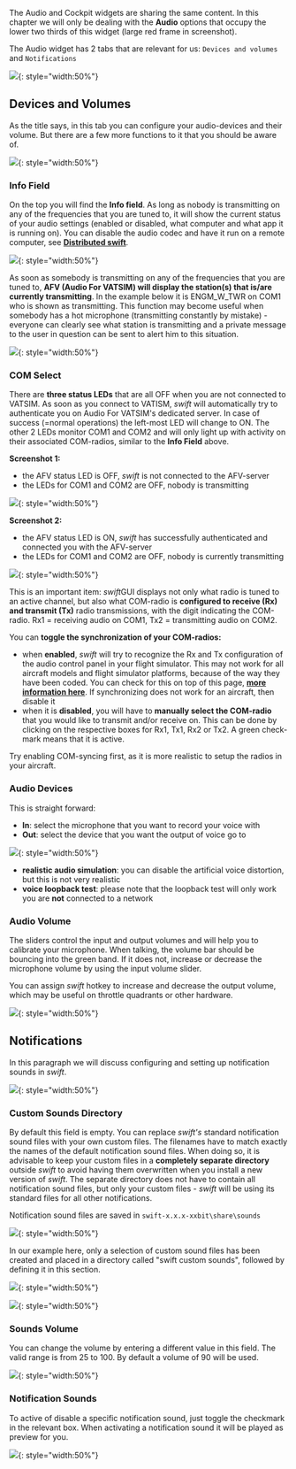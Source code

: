 <!--
    SPDX-FileCopyrightText: Copyright (C) swift Project Community / Contributors
    SPDX-License-Identifier: GFDL-1.3-only
-->

The Audio and Cockpit widgets are sharing the same content.
In this chapter we will only be dealing with the **Audio** options that occupy the lower two thirds of this widget (large red frame in screenshot).

The Audio widget has 2 tabs that are relevant for us: ``Devices and volumes`` and ``Notifications``

![](./../../img/manual_swiftgui_audio_overview.jpg){: style="width:50%"}


## Devices and Volumes
As the title says, in this tab you can configure your audio-devices and their volume.
But there are a few more functions to it that you should be aware of.

![](./../../img/manual_swiftgui_audio_devicesvolumes.jpg){: style="width:50%"}

### Info Field
On the top you will find the **Info field**.
As long as nobody is transmitting on any of the frequencies that you are tuned to, it will show the current status of your audio settings (enabled or disabled, what computer and what app it is running on).
You can disable the audio codec and have it run on a remote computer, see **[Distributed swift](./../distributed.md)**.

![](./../../img/manual_swiftgui_audio_devicesvolumes_infoline.jpg){: style="width:50%"}

As soon as somebody is transmitting on any of the frequencies that you are tuned to, **AFV (Audio For VATSIM) will display the station(s) that is/are currently transmitting**.
In the example below it is ENGM_W_TWR on COM1 who is shown as transmitting.
This function may become useful when somebody has a hot microphone (transmitting constantly by mistake) - everyone can clearly see what station is transmitting and a private message to the user in question can be sent to alert him to this situation.

![](./../../img/manual_swiftgui_audio_devicesvolumes_infoline_transmitting.jpg){: style="width:50%"}

### COM Select
There are **three status LEDs** that are all OFF when you are not connected to VATSIM.
As soon as you connect to VATISM, *swift* will automatically try to authenticate you on Audio For VATSIM's dedicated server.
In case of success (=normal operations) the left-most LED will change to ON.
The other 2 LEDs monitor COM1 and COM2 and will only light up with activity on their associated COM-radios, similar to the **Info Field** above.

**Screenshot 1:**

  * the AFV status LED is OFF, *swift* is not connected to the AFV-server
  * the LEDs for COM1 and COM2 are OFF, nobody is transmitting

![](./../../img/manual_swiftgui_audio_devicesvolumes_comselect.jpg){: style="width:50%"}


**Screenshot 2:**

  * the AFV status LED is ON, *swift* has successfully authenticated and connected you with the AFV-server
  * the LEDs for COM1 and COM2 are OFF, nobody is currently transmitting

![](./../../img/manual_swiftgui_audio_devicesvolumes_comselect_synched.jpg){: style="width:50%"}

This is an important item: *swift*GUI displays not only what radio is tuned to an active channel, but also what COM-radio is **configured to receive (Rx) and transmit (Tx)** radio transmissions, with the digit indicating the COM-radio.
Rx1 = receiving audio on COM1, Tx2 = transmitting audio on COM2.


You can **toggle the synchronization of your COM-radios:**

  * when **enabled**, *swift* will try to recognize the Rx and Tx configuration of the audio control panel in your flight simulator.
  This may not work for all aircraft models and flight simulator platforms, because of the way they have been coded.
  You can check for this on top of this page, **[more information here](./cockpit_page.md)**.
  If synchronizing does not work for an aircraft, then disable it
  * when it is **disabled**, you will have to **manually select the COM-radio** that you would like to transmit and/or receive on.
  This can be done by clicking on the respective boxes for Rx1, Tx1, Rx2 or Tx2.
  A green check-mark means that it is active.

Try enabling COM-syncing first, as it is more realistic to setup the radios in your aircraft.

### Audio Devices

This is straight forward:
  * **In**: select the microphone that you want to record your voice with
  * **Out**: select the device that you want the output of voice go to

![](./../../img/manual_swiftgui_audio_devicesvolumes_devices.jpg){: style="width:50%"}

* **realistic audio simulation**: you can disable the artificial voice distortion, but this is not very realistic
* **voice loopback test**: please note that the loopback test will only work you are **not** connected to a network

### Audio Volume
The sliders control the input and output volumes and will help you to calibrate your microphone.
When talking, the volume bar should be bouncing into the green band.
If it does not, increase or decrease the microphone volume by using the input volume slider.

You can assign *swift* hotkey to increase and decrease the output volume, which may be useful on throttle quadrants or other hardware.

![](./../../img/manual_swiftgui_audio_devicesvolumes_volume.jpg){: style="width:50%"}


## Notifications
In this paragraph we will discuss configuring and setting up notification sounds in *swift*.

![](./../../img/manual_swiftgui_audio_notifications.jpg){: style="width:50%"}


### Custom Sounds Directory
By default this field is empty.
You can replace *swift's* standard notification sound files with your own custom files.
The filenames have to match exactly the names of the default notification sound files.
When doing so, it is advisable to keep your custom files in a **completely separate directory** outside *swift* to avoid having them overwritten when you install a new version of *swift*.
The separate directory does not have to contain all notification sound files, but only your custom files - *swift* will be using its standard files for all other notifications.

Notification sound files are saved in ``swift-x.x.x-xxbit\share\sounds``

![](./../../img/manual_swiftgui_audio_notifications_files.jpg){: style="width:50%"}

In our example here, only a selection of custom sound files has been created and placed in a directory called "swift custom sounds", followed by defining it in this section.

![](./../../img/manual_swiftgui_audio_notifications_customfiles.jpg){: style="width:50%"}

![](./../../img/manual_swiftgui_audio_notifications_customsoundsdir.jpg){: style="width:50%"}

### Sounds Volume
You can change the volume by entering a different value in this field.
The valid range is from 25 to 100. By default a volume of 90 will be used.

![](./../../img/manual_swiftgui_audio_notifications_volume.jpg){: style="width:50%"}

### Notification Sounds
To active of disable a specific notification sound, just toggle the checkmark in the relevant box.
When activating a notification sound it will be played as preview for you.

![](./../../img/manual_swiftgui_audio_notifications_sounds.jpg){: style="width:50%"}

